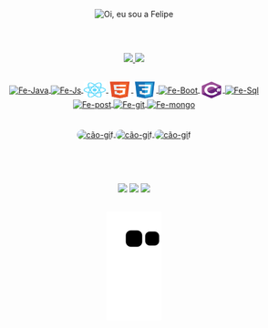 <p align="center">
  <img src="https://github.com/flpeandrade/flpeandrade/raw/main/assets/apresentação.gif" alt="Oi, eu sou a Felipe">
</p>

##

<br><div align="center">
  <a href="https://github.com/flpeandrade">
  <img height="180em" src="https://github-readme-stats.vercel.app/api?username=flpeandrade&show_icons=true&theme=github_dark&include_all_commits=true&count_private=true"/>
  <img height="180em" src="https://github-readme-stats.vercel.app/api/top-langs/?username=flpeandrade&layout=compact&langs_count=7&theme=github_dark"/>
</div>
<div style="display: inline_block" align="center"><br>
  <img align="center" alt="Fe-Java" height="30" width="40" src="https://cdn.jsdelivr.net/gh/devicons/devicon/icons/java/java-original.svg">
  <img align="center" alt="Fe-Js" height="30" width="40" src="https://cdn.jsdelivr.net/gh/devicons/devicon/icons/javascript/javascript-original.svg">
  <img align="center" alt="Fe-React" height="30" width="40" src="https://raw.githubusercontent.com/devicons/devicon/master/icons/react/react-original.svg">
  <img align="center" alt="Fe-HTML" height="30" width="40" src="https://raw.githubusercontent.com/devicons/devicon/master/icons/html5/html5-original.svg">
  <img align="center" alt="Fe-CSS" height="30" width="40" src="https://raw.githubusercontent.com/devicons/devicon/master/icons/css3/css3-original.svg">
  <img align="center" alt="Fe-Boot" height="30" width="40" src="https://cdn.jsdelivr.net/gh/devicons/devicon/icons/bootstrap/bootstrap-original.svg">
  <img align="center" alt="Fe-Csharp" height="30" width="40" src="https://raw.githubusercontent.com/devicons/devicon/master/icons/csharp/csharp-original.svg">
  <img align="center" alt="Fe-Sql" height="30" width="40" src="https://cdn.jsdelivr.net/gh/devicons/devicon/icons/microsoftsqlserver/microsoftsqlserver-plain.svg">
  <img align="center" alt="Fe-post" height="30" width="40" src="https://cdn.jsdelivr.net/gh/devicons/devicon/icons/postgresql/postgresql-original.svg">
  <img align="center" alt="Fe-git" height="30" width="40" src="https://cdn.jsdelivr.net/gh/devicons/devicon/icons/git/git-original.svg">
  <img align="center" alt="Fe-mongo" height="30" width="40" src="https://cdn.jsdelivr.net/gh/devicons/devicon/icons/mongodb/mongodb-original.svg">
</div><br>
  <div style="display: inline_block;" align="center"><br>
  <img align="center" alt="cão-gif" height="150" style="border-radius:50px;" src="https://64.media.tumblr.com/tumblr_lme283SjN01qbdwboo1_500.gif">
  <img align="center" alt="cão-gif" height="150" style="border-radius:50px;" src="https://pa1.narvii.com/6800/4237f889ef0ebc9a19afc93c55dad0f3cea94649_hq.gif">
  <img align="center" alt="cão-gif" height="150" style="border-radius:50px;" src="http://1.bp.blogspot.com/-1MQ3X-0-Kb0/Tc8lz_hZvdI/AAAAAAAAATI/WdkRR0FLuH4/s1600/tumblr_li63m5ecjd1qd4264o1_500.gif">
</div><br>
  
  ##
 
<br><div align="center"> 
  <a href="https://instagram.com/flpeandrade" target="_blank"><img src="https://img.shields.io/badge/-Instagram-%23E4405F?style=for-the-badge&logo=instagram&logoColor=white" target="_blank"></a>
  <a href = "mailto:felipeandradecastro548@gmail.com"><img src="https://img.shields.io/badge/Gmail-D14836?style=for-the-badge&logo=gmail&logoColor=white" target="_blank"></a>
  <a href="https://www.linkedin.com/in/felipe-andrade-970973159/" target="_blank"><img src="https://img.shields.io/badge/-LinkedIn-%230077B5?style=for-the-badge&logo=linkedin&logoColor=white" target="_blank"></a> 
  
  ##
 
  ![Snake animation](https://github.com/flpeandrade/flpeandrade/blob/output/github-contribution-grid-snake.svg)
 
</div>
